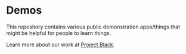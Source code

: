 # Demos

This repository contains various public demonstration apps/things that might be helpful for people to learn things.

Learn more about our work at [Project Black](https://projectblack.io).